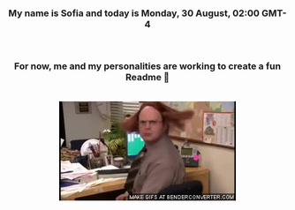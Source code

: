 


<div align="center">
<h3 >My name is Sofia and today is Monday, 30 August, 02:00 GMT-4</h3><br>
<h3 >For now, me and my personalities are working to create a fun Readme 👋
</h3><br>
<img src='img/dwight.gif' alt='working...'/>
</div>
